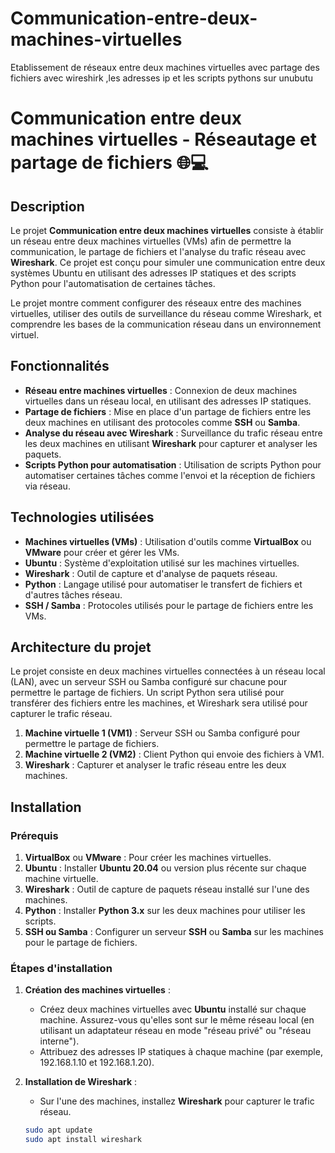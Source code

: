 # Communication-entre-deux-machines-virtuelles
Etablissement de réseaux entre deux machines virtuelles avec partage des fichiers avec wireshirk ,les adresses ip et les scripts pythons sur unubutu
# Communication entre deux machines virtuelles - Réseautage et partage de fichiers 🌐💻

## Description
Le projet **Communication entre deux machines virtuelles** consiste à établir un réseau entre deux machines virtuelles (VMs) afin de permettre la communication, le partage de fichiers et l'analyse du trafic réseau avec **Wireshark**. Ce projet est conçu pour simuler une communication entre deux systèmes Ubuntu en utilisant des adresses IP statiques et des scripts Python pour l'automatisation de certaines tâches.

Le projet montre comment configurer des réseaux entre des machines virtuelles, utiliser des outils de surveillance du réseau comme Wireshark, et comprendre les bases de la communication réseau dans un environnement virtuel.

## Fonctionnalités
- **Réseau entre machines virtuelles** : Connexion de deux machines virtuelles dans un réseau local, en utilisant des adresses IP statiques.
- **Partage de fichiers** : Mise en place d'un partage de fichiers entre les deux machines en utilisant des protocoles comme **SSH** ou **Samba**.
- **Analyse du réseau avec Wireshark** : Surveillance du trafic réseau entre les deux machines en utilisant **Wireshark** pour capturer et analyser les paquets.
- **Scripts Python pour automatisation** : Utilisation de scripts Python pour automatiser certaines tâches comme l'envoi et la réception de fichiers via réseau.
  
## Technologies utilisées
- **Machines virtuelles (VMs)** : Utilisation d'outils comme **VirtualBox** ou **VMware** pour créer et gérer les VMs.
- **Ubuntu** : Système d'exploitation utilisé sur les machines virtuelles.
- **Wireshark** : Outil de capture et d'analyse de paquets réseau.
- **Python** : Langage utilisé pour automatiser le transfert de fichiers et d'autres tâches réseau.
- **SSH / Samba** : Protocoles utilisés pour le partage de fichiers entre les VMs.

## Architecture du projet
Le projet consiste en deux machines virtuelles connectées à un réseau local (LAN), avec un serveur SSH ou Samba configuré sur chacune pour permettre le partage de fichiers. Un script Python sera utilisé pour transférer des fichiers entre les machines, et Wireshark sera utilisé pour capturer le trafic réseau.

1. **Machine virtuelle 1 (VM1)** : Serveur SSH ou Samba configuré pour permettre le partage de fichiers.
2. **Machine virtuelle 2 (VM2)** : Client Python qui envoie des fichiers à VM1.
3. **Wireshark** : Capturer et analyser le trafic réseau entre les deux machines.

## Installation

### Prérequis
1. **VirtualBox** ou **VMware** : Pour créer les machines virtuelles.
2. **Ubuntu** : Installer **Ubuntu 20.04** ou version plus récente sur chaque machine virtuelle.
3. **Wireshark** : Outil de capture de paquets réseau installé sur l'une des machines.
4. **Python** : Installer **Python 3.x** sur les deux machines pour utiliser les scripts.
5. **SSH ou Samba** : Configurer un serveur **SSH** ou **Samba** sur les machines pour le partage de fichiers.

### Étapes d'installation

1. **Création des machines virtuelles** :
   - Créez deux machines virtuelles avec **Ubuntu** installé sur chaque machine. Assurez-vous qu'elles sont sur le même réseau local (en utilisant un adaptateur réseau en mode "réseau privé" ou "réseau interne").
   - Attribuez des adresses IP statiques à chaque machine (par exemple, 192.168.1.10 et 192.168.1.20).

2. **Installation de Wireshark** :
   - Sur l'une des machines, installez **Wireshark** pour capturer le trafic réseau.
   ```bash
   sudo apt update
   sudo apt install wireshark
